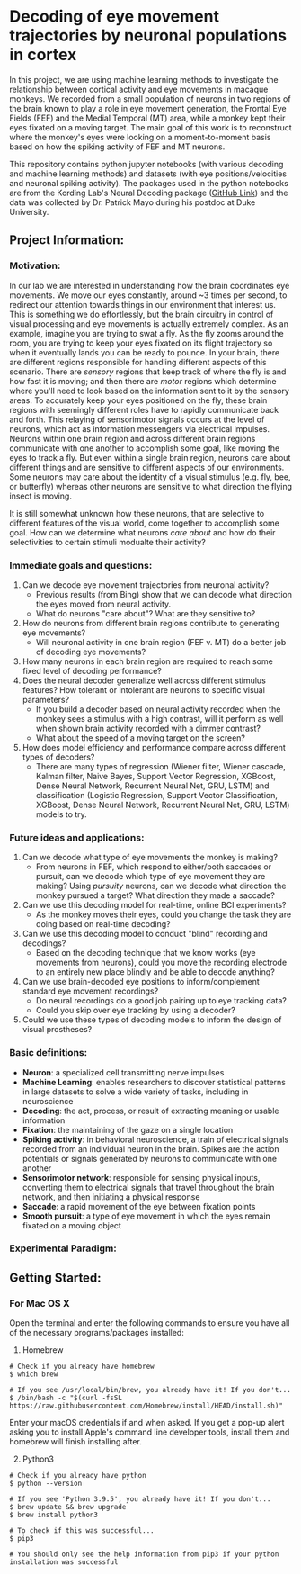 # Decoding of eye movement trajectories by neuronal populations in cortex
In this project, we are using machine learning methods to investigate the relationship between cortical activity and eye movements in macaque monkeys. We recorded from a small population of neurons in two regions of the brain known to play a role in eye movement generation, the Frontal Eye Fields (FEF) and the Medial Temporal (MT) area, while a monkey kept their eyes fixated on a moving target. The main goal of this work is to reconstruct where the monkey's eyes were looking on a moment-to-moment basis based on how the spiking activity of FEF and MT neurons. 

This repository contains python jupyter notebooks (with various decoding and machine learning methods) and datasets (with eye positions/velocities and neuronal spiking activity). The packages used in the python notebooks are from the Kording Lab's Neural Decoding package ([GitHub Link](https://github.com/KordingLab/Neural_Decoding)) and the data was collected by Dr. Patrick Mayo during his postdoc at Duke University. 

## Project Information:
### Motivation: 
In our lab we are interested in understanding how the brain coordinates eye movements. We move our eyes constantly, around ~3 times per second, to redirect our attention towards things in our environment that interest us. This is something we do effortlessly, but the brain circuitry in control of visual processing and eye movements is actually extremely complex. 
As an example, imagine you are trying to swat a fly. As the fly zooms around the room, you are trying to keep your eyes fixated on its flight trajectory so when it eventually lands you can be ready to pounce. In your brain, there are different regions responsible for handling different aspects of this scenario. There are *sensory* regions that keep track of where the fly is and how fast it is moving; and then there are *motor* regions which determine where you'll need to look based on the information sent to it by the sensory areas. To accurately keep your eyes positioned on the fly, these brain regions with seemingly different roles have to rapidly communicate back and forth.
This relaying of sensorimotor signals occurs at the level of neurons, which act as information messengers via electrical impulses. Neurons within one brain region and across different brain regions communicate with one another to accomplish some goal, like moving the eyes to track a fly. But even within a single brain region, neurons care about different things and are sensitive to different aspects of our environments. Some neurons may care about the identity of a visual stimulus (e.g. fly, bee, or butterfly) whereas other neurons are sensitive to what direction the flying insect is moving. 

It is still somewhat unknown how these neurons, that are selective to different features of the visual world, come together to accomplish some goal. How can we determine what neurons *care about* and how do their selectivities to certain stimuli modualte their activity?   

### Immediate goals and questions:

1. Can we decode eye movement trajectories from neuronal activity?
    - Previous results (from Bing) show that we can decode what direction the eyes moved from neural activity.
    - What do neurons "care about"? What are they sensitive to? 
2. How do neurons from different brain regions contribute to generating eye movements? 
    - Will neuronal activity in one brain region (FEF v. MT) do a better job of decoding eye movements?
3. How many neurons in each brain region are required to reach some fixed level of decoding performance? 
4. Does the neural decoder generalize well across different stimulus features? How tolerant or intolerant are neurons to specific visual parameters?
    - If you build a decoder based on neural activity recorded when the monkey sees a stimulus with a high contrast, will it perform as well when shown brain activity recorded with a dimmer contrast?
    - What about the speed of a moving target on the screen?
5. How does model efficiency and performance compare across different types of decoders?
    - There are many types of regression (Wiener filter, Wiener cascade, Kalman filter, Naive Bayes, Support Vector Regression, XGBoost, Dense Neural Network, Recurrent Neural Net, GRU, LSTM) and classification (Logistic Regression, Support Vector Classification, XGBoost, Dense Neural Network, Recurrent Neural Net, GRU, LSTM) models to try.

### Future ideas and applications:
1. Can we decode what type of eye movements the monkey is making?
    - From neurons in FEF, which respond to either/both saccades or pursuit, can we decode which type of eye movement they are making? Using *pursuity* neurons, can we decode what direction the monkey pursued a target? What direction they made a saccade? 
2. Can we use this decoding model for real-time, online BCI experiments?
    - As the monkey moves their eyes, could you change the task they are doing based on real-time decoding?
3. Can we use this decoding model to conduct "blind" recording and decodings?
    - Based on the decoding technique that we know works (eye movements from neurons), could you move the recording electrode to an entirely new place blindly and be able to decode anything?
4. Can we use brain-decoded eye positions to inform/complement standard eye movement recordings?
    - Do neural recordings do a good job pairing up to eye tracking data?
    - Could you skip over eye tracking by using a decoder?
5. Could we use these types of decoding models to inform the design of visual prostheses?

### Basic definitions:
* **Neuron**: a specialized cell transmitting nerve impulses
* **Machine Learning**: enables researchers to discover statistical patterns in large datasets to solve a wide variety of tasks, including in neuroscience
* **Decoding**: the act, process, or result of extracting meaning or usable information 
* **Fixation**: the maintaining of the gaze on a single location
* **Spiking activity**: in behavioral neuroscience, a train of electrical signals recorded from an individual neuron in the brain. Spikes are the action potentials or signals generated by neurons to communicate with one another
* **Sensorimotor network**: responsible for sensing physical inputs, converting them to electrical signals that travel throughout the brain network, and then initiating a physical response
* **Saccade**: a rapid movement of the eye between fixation points
* **Smooth pursuit**: a type of eye movement in which the eyes remain fixated on a moving object

### Experimental Paradigm:



## Getting Started:
### For Mac OS X
Open the terminal and enter the following commands to ensure you have all of the necessary programs/packages installed:

1. Homebrew
```buildoutcfg
# Check if you already have homebrew
$ which brew

# If you see /usr/local/bin/brew, you already have it! If you don't...
$ /bin/bash -c "$(curl -fsSL https://raw.githubusercontent.com/Homebrew/install/HEAD/install.sh)"
```
Enter your macOS credentials if and when asked. If you get a pop-up alert asking you to install Apple's command line developer tools, install them and homebrew will finish installing after. 

2. Python3

```buildoutcfg
# Check if you already have python
$ python --version

# If you see 'Python 3.9.5', you already have it! If you don't...
$ brew update && brew upgrade
$ brew install python3

# To check if this was successful...
$ pip3

# You should only see the help information from pip3 if your python installation was successful
```

